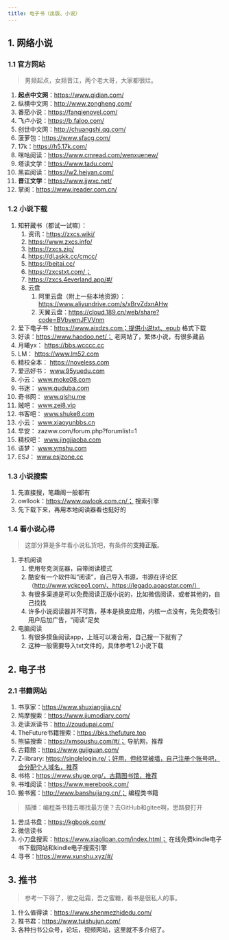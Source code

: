 ```yaml
---
title: 电子书（出版、小说）
---
```


## 1. 网络小说
### 1.1 官方网站
> 男频起点，女频晋江，两个老大哥，大家都很烂。
1. **起点中文网**：https://www.qidian.com/ 
2. 纵横中文网：http://www.zongheng.com/ 
3. 番茄小说：https://fanqienovel.com/
4. 飞卢小说：https://b.faloo.com/
5. 创世中文网：http://chuangshi.qq.com/ 
6. 菠萝包：https://www.sfacg.com/
7. 17k：https://h5.17k.com/
8. 咪咕阅读：https://www.cmread.com/wenxuenew/
9. 塔读文学：https://www.tadu.com/
10. 黑岩阅读：https://w2.heiyan.com/
11. **晋江文学**：https://www.jjwxc.net/
12. 掌阅：https://www.ireader.com.cn/

### 1.2 小说下载
1. 知轩藏书（都试一试嘛）：
   1. 资讯：https://zxcs.wiki/
   2. https://www.zxcs.info/
   3. https://zxcs.zip/
   4. https://dl.askk.cc/cmcc/
   5. https://beitai.cc/
   6. https://zxcstxt.com/； 
   7. https://zxcs.4everland.app/#/
   8. 云盘
      1. 阿里云盘（附上一些本地资源）：https://www.aliyundrive.com/s/xBrvZdxnAHw
      2. 天翼云盘：https://cloud.189.cn/web/share?code=BVbyemJFVVnm
2. 爱下电子书：https://www.aixdzs.com；提供小说txt、epub 格式下载
3. 好读：https://www.haodoo.net/； 老网站了，繁体小说，有很多藏品
4. 月曦yx： https://bbs.wcccc.cc
5. LM： https://www.lm52.com
6. 精校全本： https://noveless.com
7. 爱迅好书： www.95yuedu.com
8. 小云： www.moke08.com
9. 书迷： www.quduba.com
10. 奇书网： www.qishu.me
11. 贼吧： www.zei8.vip
12. 书客吧： www.shuke8.com
13. 小云： www.xiaoyunbbs.cn
14. 早安： zazww.com/forum.php?forumlist=1
15. 精校吧： www.jingjiaoba.com
16. 语梦： www.ymshu.com
17. ESJ： www.esjzone.cc



### 1.3 小说搜索
1. 先直接搜，笔趣阁一般都有
2. owllook：https://www.owlook.com.cn/； 搜索引擎
3. 先下载下来，再用本地阅读器看也挺好的


### 1.4 看小说心得
> 这部分算是多年看小说私货吧，有条件的**支持正版**。
1. 手机阅读
   1. 使用夸克浏览器，自带阅读模式
   2. 酷安有一个软件叫“阅读”，自己导入书源，书源在评论区（http://www.yckceo1.com/、https://legado.aoaostar.com/）
   3. 有很多渠道是可以免费阅读正版小说的，比如微信阅读，或者其他的，自己找找
   4. 许多小说阅读器并不可靠，基本是换皮应用，内核一点没有，先免费吸引用户后加广告，“阅读”足矣
2. 电脑阅读
   1. 有很多摸鱼阅读app，上班可以凑合用，自己搜一下就有了
   2. 这种一般需要导入txt文件的，具体参考1.2小说下载


## 2. 电子书

### 2.1 书籍网站
1. 书享家：https://www.shuxiangjia.cn/
2. 鸠摩搜索：https://www.jiumodiary.com/
3. 走读派读书：http://zoudupai.com/
4. TheFuture书籍搜索：https://bks.thefuture.top
5. 熊猫搜索：https://xmsoushu.com/#/； 导航网，推荐
6. 古籍館：https://www.gujiguan.com/ 
7. Z-library: https://singlelogin.re/；好用，但经常被墙，自己注册个账号吧，会分配个人域名，推荐
8. 书格：https://www.shuge.org/，古籍图书馆，推荐
9. 书堆阅读：https://www.werebook.com/
10. 搬书酱：http://www.banshujiang.cn/； 编程类书籍
> 插播：编程类书籍去哪找最方便？去GitHub和gitee啊，思路要打开
1. 苦瓜书盘：https://kgbook.com/
2.  微信读书
3.  小刀盘搜索：https://www.xiaolipan.com/index.html； 在线免费kindle电子书下载网站和kindle电子搜索引擎
4.  寻书：https://www.xunshu.xyz/#/

## 3. 推书
> 参考一下得了，彼之砒霜，吾之蜜糖，看书是很私人的事。
1. 什么值得读：https://www.shenmezhidedu.com/
2. 推书君：https://www.tuishujun.com/
3. 各种扫书公众号，论坛，视频网站，这里就不多介绍了。
